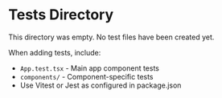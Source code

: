 # Tests Directory

This directory was empty. No test files have been created yet.

When adding tests, include:

- `App.test.tsx` - Main app component tests
- `components/` - Component-specific tests
- Use Vitest or Jest as configured in package.json
